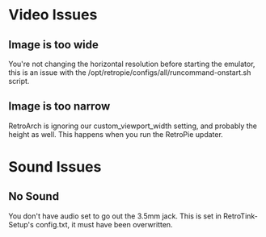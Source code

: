 # Video Issues

## Image is too wide

You're not changing the horizontal resolution before starting the emulator, this is an issue with the /opt/retropie/configs/all/runcommand-onstart.sh script.

## Image is too narrow

RetroArch is ignoring our custom_viewport_width setting, and probably the height as well.  This happens when you run the RetroPie updater.

# Sound Issues

## No Sound

You don't have audio set to go out the 3.5mm jack.  This is set in RetroTink-Setup's config.txt, it must have been overwritten.
